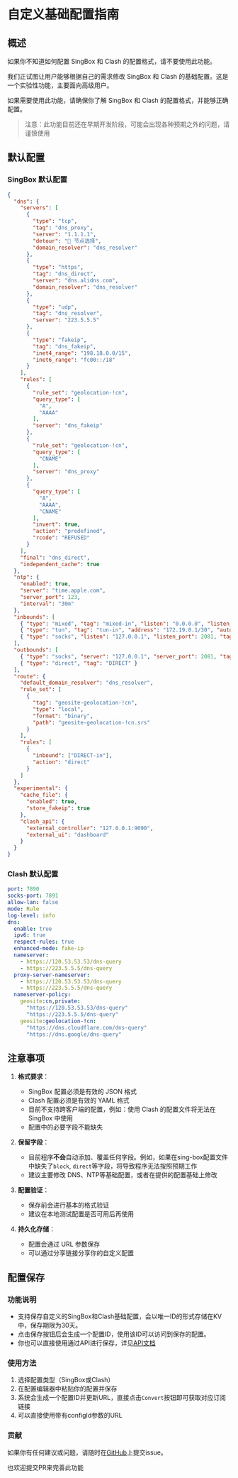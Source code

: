 # 自定义基础配置指南

## 概述

如果你不知道如何配置 SingBox 和 Clash 的配置格式，请不要使用此功能。

我们正试图让用户能够根据自己的需求修改 SingBox 和 Clash 的基础配置。这是一个实验性功能，主要面向高级用户。

如果需要使用此功能，请确保你了解 SingBox 和 Clash 的配置格式，并能够正确配置。

> 注意：此功能目前还在早期开发阶段，可能会出现各种预期之外的问题，请谨慎使用

## 默认配置

### SingBox 默认配置

```json
{
  "dns": {
    "servers": [
      {
        "type": "tcp",
        "tag": "dns_proxy",
        "server": "1.1.1.1",
        "detour": "🚀 节点选择",
        "domain_resolver": "dns_resolver"
      },
      {
        "type": "https",
        "tag": "dns_direct",
        "server": "dns.alidns.com",
        "domain_resolver": "dns_resolver"
      },
      {
        "type": "udp",
        "tag": "dns_resolver",
        "server": "223.5.5.5"
      },
      {
        "type": "fakeip",
        "tag": "dns_fakeip",
        "inet4_range": "198.18.0.0/15",
        "inet6_range": "fc00::/18"
      }
    ],
    "rules": [
      {
        "rule_set": "geolocation-!cn",
        "query_type": [
          "A",
          "AAAA"
        ],
        "server": "dns_fakeip"
      },
      {
        "rule_set": "geolocation-!cn",
        "query_type": [
          "CNAME"
        ],
        "server": "dns_proxy"
      },
      {
        "query_type": [
          "A",
          "AAAA",
          "CNAME"
        ],
        "invert": true,
        "action": "predefined",
        "rcode": "REFUSED"
      }
    ],
    "final": "dns_direct",
    "independent_cache": true
  },
  "ntp": {
    "enabled": true,
    "server": "time.apple.com",
    "server_port": 123,
    "interval": "30m"
  },
  "inbounds": [
    { "type": "mixed", "tag": "mixed-in", "listen": "0.0.0.0", "listen_port": 2080 },
    { "type": "tun", "tag": "tun-in", "address": "172.19.0.1/30", "auto_route": true, "strict_route": true, "stack": "mixed", "sniff": true },
    { "type": "socks", "listen": "127.0.0.1", "listen_port": 2081, "tag": "REJECT-in" }
  ],
  "outbounds": [
    { "type": "socks", "server": "127.0.0.1", "server_port": 2081, "tag": "REJECT" },
    { "type": "direct", "tag": "DIRECT" }
  ],
  "route": {
    "default_domain_resolver": "dns_resolver",
    "rule_set": [
      {
        "tag": "geosite-geolocation-!cn",
        "type": "local",
        "format": "binary",
        "path": "geosite-geolocation-!cn.srs"
      }
    ],
    "rules": [
      {
        "inbound": ["DIRECT-in"],
        "action": "direct"
      }
    ]
  },
  "experimental": {
    "cache_file": {
      "enabled": true,
      "store_fakeip": true
    },
    "clash_api": { 
      "external_controller": "127.0.0.1:9090", 
      "external_ui": "dashboard" 
    } 
  }
}
```

### Clash 默认配置

```yaml
port: 7890
socks-port: 7891
allow-lan: false
mode: Rule
log-level: info
dns:
  enable: true
  ipv6: true
  respect-rules: true
  enhanced-mode: fake-ip
  nameserver:
    - https://120.53.53.53/dns-query
    - https://223.5.5.5/dns-query
  proxy-server-nameserver:
    - https://120.53.53.53/dns-query
    - https://223.5.5.5/dns-query
  nameserver-policy:
    geosite:cn,private:
      "https://120.53.53.53/dns-query"
      "https://223.5.5.5/dns-query"
    geosite:geolocation-!cn:
      "https://dns.cloudflare.com/dns-query"
      "https://dns.google/dns-query"
```

## 注意事项

1. **格式要求**：
   - SingBox 配置必须是有效的 JSON 格式
   - Clash 配置必须是有效的 YAML 格式
   - 目前不支持跨客户端的配置，例如：使用 Clash 的配置文件将无法在 SingBox 中使用
   - 配置中的必要字段不能缺失

2. **保留字段**：
   - 目前程序**不会**自动添加、覆盖任何字段。例如，如果在sing-box配置文件中缺失了`block`, `direct`等字段，将导致程序无法按照预期工作
   - 建议主要修改 DNS、NTP等基础配置，或者在提供的配置基础上修改

3. **配置验证**：
   - 保存前会进行基本的格式验证
   - 建议在本地测试配置是否可用后再使用

4. **持久化存储**：
   - 配置会通过 URL 参数保存
   - 可以通过分享链接分享你的自定义配置

## 配置保存

### 功能说明

- 支持保存自定义的SingBox和Clash基础配置，会以唯一ID的形式存储在KV中，保存期限为30天。
- 点击保存按钮后会生成一个配置ID，使用该ID可以访问到保存的配置。
- 你也可以直接使用通过API进行保存，详见[API文档](./API-doc.md)

### 使用方法

1. 选择配置类型（SingBox或Clash）
2. 在配置编辑器中粘贴你的配置并保存
3. 系统会生成一个配置ID并更新URL，直接点击`Convert`按钮即可获取对应订阅链接
4. 可以直接使用带有configId参数的URL

### 贡献

如果你有任何建议或问题，请随时在[GitHub](https://github.com/7Sageer/sublink-worker)上提交issue。

也欢迎提交PR来完善此功能
